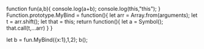function fun(a,b){
    console.log(a+b);
    console.log(this,"this");
}
Function.prototype.MyBind = function(){
    let arr = Array.from(arguments);
    let t = arr.shift();
    let that = this;
    return function(){
        let a = Symbol();
        that.call(t,...arr)
    }
}

let b = fun.MyBind({x:1},1,2);
b();

